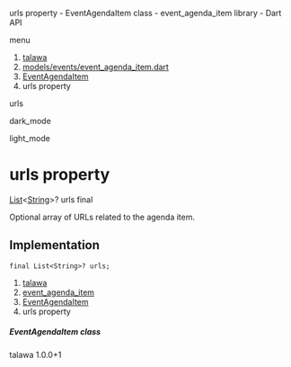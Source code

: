 




urls property - EventAgendaItem class - event\_agenda\_item library - Dart API







menu

1. [talawa](../../index.html)
2. [models/events/event\_agenda\_item.dart](../../file-___home_harshil_Desktop_open-source_palisadoes_talawa_lib_models_events_event_agenda_item/)
3. [EventAgendaItem](../../file-___home_harshil_Desktop_open-source_palisadoes_talawa_lib_models_events_event_agenda_item/EventAgendaItem-class.html)
4. urls property

urls


dark\_mode

light\_mode




# urls property


[List](https://api.flutter.dev/flutter/dart-core/List-class.html)<[String](https://api.flutter.dev/flutter/dart-core/String-class.html)>?
urls
final

Optional array of URLs related to the agenda item.


## Implementation

```
final List<String>? urls;
```

 


1. [talawa](../../index.html)
2. [event\_agenda\_item](../../file-___home_harshil_Desktop_open-source_palisadoes_talawa_lib_models_events_event_agenda_item/)
3. [EventAgendaItem](../../file-___home_harshil_Desktop_open-source_palisadoes_talawa_lib_models_events_event_agenda_item/EventAgendaItem-class.html)
4. urls property

##### EventAgendaItem class





talawa
1.0.0+1






